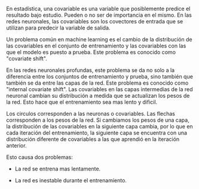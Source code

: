 
En estadística, una covariable es una variable que posiblemente predice el resultado bajo estudio. Pueden o no ser de importancia en el mismo. En las redes neuronales, las covariables son los covectores de entrada que se utilizan para predecir la variable de salida.

Un problema común en machine learning es el cambio de la distribución de las covariables en el conjunto de entrenamiento y las covariables con las que el modelo es puesto a prueba. Este problema es conocido como "covariate shift".

En las redes neuronales profundas, este problema se da no solo a la diferencia entre los conjuntos de entrenamiento y prueba, sino también que también se da entre las capas de la red. Este problema es conocido como "internal covariate shift". Las covariables en las capas intermedias de la red neuronal cambian su distribución a medida que se actualizan los pesos de la red. Esto hace que el entrenamiento sea mas lento y dificil.

Los circulos corresponden a las neuronas o covariables. Las flechas corresponden a los pesos de la red. Si cambiamos los pesos de una capa, la distribución de las covariables en la siguiente capa cambia, por lo que en cada iteración del entrenamiento, la siguiente capa se encuentra con una distribución diferente de covariables a las que aprendió en la iteración anterior.

Esto causa dos problemas:

- La red se entrena mas lentamente.

- La red es inestable durante el entrenamiento.